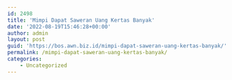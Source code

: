 ```yaml
---
id: 2498
title: 'Mimpi Dapat Saweran Uang Kertas Banyak'
date: '2022-08-19T15:46:28+00:00'
author: admin
layout: post
guid: 'https://bos.awn.biz.id/mimpi-dapat-saweran-uang-kertas-banyak/'
permalink: /mimpi-dapat-saweran-uang-kertas-banyak/
categories:
    - Uncategorized
---
```



